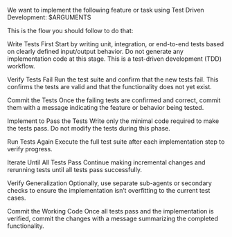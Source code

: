 We want to implement the following feature or task using Test Driven Development:
$ARGUMENTS

This is the flow you should follow to do that:

Write Tests First
Start by writing unit, integration, or end-to-end tests based on clearly defined input/output behavior. Do not generate any implementation code at this stage. This is a test-driven development (TDD) workflow.

Verify Tests Fail
Run the test suite and confirm that the new tests fail. This confirms the tests are valid and that the functionality does not yet exist.

Commit the Tests
Once the failing tests are confirmed and correct, commit them with a message indicating the feature or behavior being tested.

Implement to Pass the Tests
Write only the minimal code required to make the tests pass. Do not modify the tests during this phase.

Run Tests Again
Execute the full test suite after each implementation step to verify progress.

Iterate Until All Tests Pass
Continue making incremental changes and rerunning tests until all tests pass successfully.

Verify Generalization
Optionally, use separate sub-agents or secondary checks to ensure the implementation isn’t overfitting to the current test cases.

Commit the Working Code
Once all tests pass and the implementation is verified, commit the changes with a message summarizing the completed functionality.
